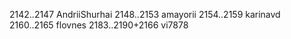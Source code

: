 2142..2147 AndriiShurhai
2148..2153 amayorii
2154..2159 karinavd
2160..2165 flovnes
2183..2190+2166 vi7878 
